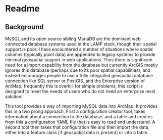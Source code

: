 # Readme  

## Background
MySQL and its open source sibling MariaDB are the dominant web connected database systems used in the LAMP stack, though their spatial support is poor. I have encountered a number of situations where spatial columns (typically point data) are appended to legacy systems to provide minimal geospatial support in web applications. Thus there is significant need for a import capability from the database but currently ArcGIS mostly ignores this database (perhaps due to its poor spatial capabilities), and instead encourages people to use a fully integrated geospatial database connection like SQL server or PostGIS, and the Enterprise version of ArcMap; frequently this is overkill for simple problems, this script is designed to meet the needs of users who do not need an enterprise level solution. 

This tool provides a way of importing MySQL data into ArcMap. It provides this in a two prong approach. First a configuration creator tool, takes information about a connection to the database, and a table and creates from this a configuration YAML file that is easy to read and understand. A second tool  then takes that configuration file and then import the data, either into a feature class [if geospatial data is present] or into a table.
